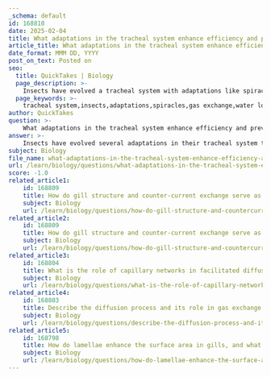```yaml
---
_schema: default
id: 168810
date: 2025-02-04
title: What adaptations in the tracheal system enhance efficiency and prevent water loss in insects?
article_title: What adaptations in the tracheal system enhance efficiency and prevent water loss in insects?
date_format: MMM DD, YYYY
post_on_text: Posted on
seo:
  title: QuickTakes | Biology
  page_description: >-
    Insects have evolved a tracheal system with adaptations like spiracles for gas regulation, moist tracheole ends for efficient gas exchange, body movements for ventilation, a high surface area to volume ratio, and direct oxygen delivery to tissues to enhance efficiency and minimize water loss.
  page_keywords: >-
    tracheal system,insects,adaptations,spiracles,gas exchange,water loss,moist tracheole ends,ventilation,high surface area,oxygen delivery
author: QuickTakes
question: >-
    What adaptations in the tracheal system enhance efficiency and prevent water loss in insects?
answer: >-
    Insects have evolved several adaptations in their tracheal system that enhance gas exchange efficiency while minimizing water loss. Here are the key adaptations:\n\n1. **Spiracles**: These are small openings located on the sides of an insect's body that allow air to enter the tracheal system. Spiracles can open and close, which helps regulate gas exchange and significantly reduces water loss. By closing spiracles during dry conditions, insects can conserve moisture.\n\n2. **Moist Tracheole Ends**: The ends of the tracheoles, which are the smallest branches of the tracheal system, are lined with a thin layer of moisture. This moisture facilitates the dissolution of gases, allowing for efficient diffusion of oxygen into the tissues and carbon dioxide out of the tissues. The presence of moisture at the tracheole ends is crucial for maintaining effective gas exchange while also preventing excessive water loss.\n\n3. **Body Movements for Ventilation**: Insects utilize body movements to ventilate their tracheal system. By contracting and relaxing their muscles, insects can create pressure changes that help draw air in and push it out of the tracheae. This active ventilation mechanism enhances the flow of air through the tracheal system, maintaining a concentration gradient that favors efficient gas exchange.\n\n4. **High Surface Area to Volume Ratio**: The tracheal system is highly branched, providing a large surface area relative to the volume of the insect. This structural adaptation allows for more efficient gas exchange, as oxygen can diffuse directly to tissues without the need for a circulatory system to transport it.\n\n5. **Direct Delivery of Oxygen**: The tracheal system delivers oxygen directly to the cells, which is particularly advantageous for small insects. This direct delivery system reduces the distance that oxygen must diffuse, enhancing the efficiency of gas exchange.\n\nThese adaptations collectively allow insects to meet their metabolic needs effectively while minimizing water loss, making the tracheal system a highly efficient respiratory mechanism in terrestrial environments.
subject: Biology
file_name: what-adaptations-in-the-tracheal-system-enhance-efficiency-and-prevent-water-loss-in-insects.md
url: /learn/biology/questions/what-adaptations-in-the-tracheal-system-enhance-efficiency-and-prevent-water-loss-in-insects
score: -1.0
related_article1:
    id: 168809
    title: How do gill structure and counter-current exchange serve as respiratory adaptations in fish?
    subject: Biology
    url: /learn/biology/questions/how-do-gill-structure-and-countercurrent-exchange-serve-as-respiratory-adaptations-in-fish
related_article2:
    id: 168809
    title: How do gill structure and counter-current exchange serve as respiratory adaptations in fish?
    subject: Biology
    url: /learn/biology/questions/how-do-gill-structure-and-countercurrent-exchange-serve-as-respiratory-adaptations-in-fish
related_article3:
    id: 168804
    title: What is the role of capillary networks in facilitated diffusion and transport mechanisms?
    subject: Biology
    url: /learn/biology/questions/what-is-the-role-of-capillary-networks-in-facilitated-diffusion-and-transport-mechanisms
related_article4:
    id: 168803
    title: Describe the diffusion process and its role in gas exchange.
    subject: Biology
    url: /learn/biology/questions/describe-the-diffusion-process-and-its-role-in-gas-exchange
related_article5:
    id: 168798
    title: How do lamellae enhance the surface area in gills, and what is the analogy to villi?
    subject: Biology
    url: /learn/biology/questions/how-do-lamellae-enhance-the-surface-area-in-gills-and-what-is-the-analogy-to-villi
---
```


&nbsp;